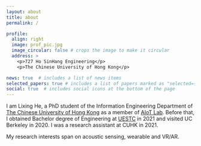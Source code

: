 ```yaml
---
layout: about
title: about
permalink: /

profile:
  align: right
  image: prof_pic.jpg
  image_circular: false # crops the image to make it circular
  address: >
    <p>727 Ho SinHang Engineering</p>
    <p>The Chinese University of Hong Kong</p>

news: true  # includes a list of news items
selected_papers: true # includes a list of papers marked as "selected={true}"
social: true  # includes social icons at the bottom of the page
---
```


I am Lixing He, a PhD student of the Information Engineering Department of [The Chinese University of Hong Kong](https://www.cuhk.edu.hk/english/index.html)
as a member of [AIoT Lab](http://aiot.ie.cuhk.edu.hk/). Before that, I obtained Bachelor degree of Engineering at [UESTC](https://en.uestc.edu.cn/) in 2021 and visited 
UC Berkeley in 2020. I was a research assistant at CUHK in 2021.

My research interests span on acoustic sensing, wearable and VR/AR.
